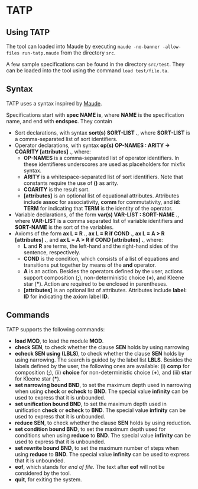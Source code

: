 # TATP

## Using TATP

The tool can loaded into Maude by executing `maude -no-banner -allow-files run-tatp.maude` from the directory `src`.

A few sample specifications can be found in the directory `src/test`. They can be loaded into the tool using the command `load test/file.ta`.

## Syntax

TATP uses a syntax inspired by [Maude](https://maude.cs.illinois.edu/wiki/The_Maude_System).

Specifications start with **spec NAME is**, where **NAME** is the specification name, and end with **endspec**. They contain
- Sort declarations, with syntax **sort(s) SORT-LIST .**, where **SORT-LIST** is a comma-separated list of sort identifiers.
- Operator declarations, with syntax **op(s) OP-NAMES : ARITY -> COARITY [attributes] .**, where:
	- **OP-NAMES** is a comma-separated list of operator identifiers. In these identifieres underscores are used as placeholders for mixfix syntax.
	- **ARITY** is a whitespace-separated list of sort identifiers. Note that constants require the use of **()** as arity.
	- **COARITY** is the result sort.
	- **[attributes]** is an optional list of equational attributes. Attributes include **assoc** for associativity, **comm** for commutativity, and **id: TERM** for indicating that **TERM** is the identity of the operator.
- Variable declarations, of the form **var(s) VAR-LIST : SORT-NAME .**, where **VAR-LIST** is a comma separated list of variable identifiers and **SORT-NAME** is the sort of the variables.
- Axioms of the form **ax L = R .**, **ax L = R if COND .**, **ax L = A > R [attributes] .**, and **ax L = A > R if COND [attributes] .**, where:
	- **L** and **R** are terms, the left-hand and the right-hand sides of the sentence, respectively.
	- **COND** is the condition, which consists of a list of equations and transitions put together by means of the **and** operator.
	- **A** is an action. Besides the operators defined by the user, actions support composition (**;**), non-deterministic choice (**+**), and Kleene star (**\***). Action are required to be enclosed in parentheses.
	- **[attributes]** is an optional list of attributes. Attributes include **label: ID** for indicating the axiom label **ID**.

## Commands

TATP supports the following commands:
- **load MOD**, to load the module **MOD**.
- **check SEN**, to check whether the clause **SEN** holds by using narrowing
- **echeck SEN using (LBLS)**, to check whether the clause **SEN** holds by using narrowing. The search is guided by the label list **LBLS**. Besides the labels defined by the user, the following ones are available: (i) **comp** for composition (**;**), (ii) **choice** for non-deterministic choice (**+**), and (iii) **star** for Kleene star (**\***).
- **set narrowing bound BND**, to set the maximum depth used in narrowing when using **check** or **echeck** to **BND**. The special value **infinity** can be used to express that it is unbounded.
- **set unification bound BND**, to set the maximum depth used in unification **check** or **echeck** to **BND**. The special value **infinity** can be used to express that it is unbounded.
- **reduce SEN**, to check whether the clause **SEN** holds by using reduction.
- **set condition bound BND**, to set the maximum depth used for conditions when using **reduce** to **BND**. The special value **infinity** can be used to express that it is unbounded.
- **set rewrite bound BND**, to set the maximum number of steps when using **reduce** to **BND**. The special value **infinity** can be used to express that it is unbounded.
- **eof**, which stands for *end of file*. The text after **eof** will not be considered by the tool.
- **quit**, for exiting the system.


